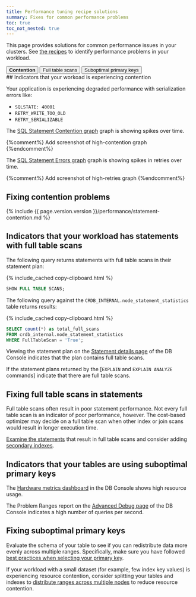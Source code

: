 ```yaml
---
title: Performance tuning recipe solutions
summary: Fixes for common performance problems
toc: true
toc_not_nested: true
---
```


This page provides solutions for common performance issues in your clusters. See [the recipes](performance-recipes.html) to identify performance problems in your workload.

<div class="filters clearfix">
    <button class="filter-button page-level" data-scope="contention"><strong>Contention</strong></button>
    <button class="filter-button page-level" data-scope="fullscans">Full table scans<strong></strong></button>
    <button class="filter-button page-level" data-scope="primarykey">Suboptimal primary keys<strong></strong></button>
</div>

<section class="filter-content" markdown="1" data-scope="contention">
## Indicators that your workoad is experiencing contention

Your application is experiencing degraded performance with serialization errors like:

  - `SQLSTATE: 40001`
  - `RETRY_WRITE_TOO_OLD`
  - `RETRY_SERIALIZABLE`

The [SQL Statement Contention graph](ui-sql-dashboard.html#sql-statement-contention) graph is showing spikes over time.

{%comment%} Add screenshot of high-contention graph {%endcomment%}

The [SQL Statement Errors graph](ui-sql-dashboard.html#sql-statement-errors) graph is showing spikes in retries over time.

{%comment%} Add screenshot of high-retries graph {%endcomment%}

## Fixing contention problems

{% include {{ page.version.version }}/performance/statement-contention.md %}
</section>

<section class="filter-content" markdown="1" data-scope="fullscans">

## Indicators that your workload has statements with full table scans

The following query returns statements with full table scans in their statement plan:

{% include_cached copy-clipboard.html %}
~~~ sql
SHOW FULL TABLE SCANS;
~~~

The following query against the `CRDB_INTERNAL.node_statement_statistics` table returns results:

{% include_cached copy-clipboard.html %}
~~~ sql
SELECT count(*) as total_full_scans
FROM crdb_internal.node_statement_statistics
WHERE FullTableScan = 'True';
~~~

Viewing the statement plan on the [Statement details page](ui-statements-page.html#statement-details-page) of the DB Console indicates that the plan contains full table scans.

If the statement plans returned by the [`EXPLAIN` and `EXPLAIN ANALYZE` commands] indicate that there are full table scans.

## Fixing full table scans in statements

Full table scans often result in poor statement performance. Not every full table scan is an indicator of poor performance, however. The cost-based optimizer may decide on a full table scan when other index or join scans would result in longer execution time.

[Examine the statements](sql-tuning-with-explain.html) that result in full table scans and consider adding [secondary indexes](schema-design-indexes.html#create-a-secondary-index).

</section>

<section class="filter-content" markdown="1" data-scope="primarykey">

## Indicators that your tables are using suboptimal primary keys

The [Hardware metrics dashboard](ui-hardware-dashboard.html) in the DB Console shows high resource usage.

The Problem Ranges report on the [Advanced Debug page](ui-debug-page.html) of the DB Console indicates a high number of queries per second.

## Fixing suboptimal primary keys

Evaluate the schema of your table to see if you can redistribute data more evenly across multiple ranges. Specifically, make sure you have followed [best practices when selecting your primary key](schema-design-table.html#primary-key-best-practices).

If your workload with a small dataset (for example, few index key values) is experiencing resource contention, consider splitting your tables and indexes to [distribute ranges across multiple nodes](split-at#split-a-table.html) to reduce resource contention.

</section>